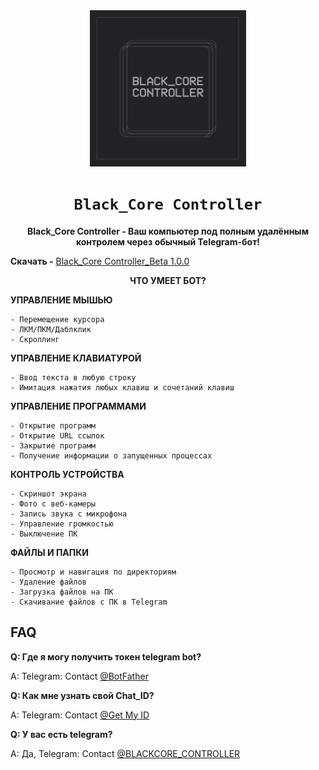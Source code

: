 <div align="center">
  <img src="logo-1.jpg" width="250"/>
  <h1><code>Black_Core Controller</code></h1>
  
  **Black_Core Controller - Ваш компьютер под полным удалённым контролем через обычный Telegram-бот!**
</div>

**Скачать -** [Black_Core Controller_Beta 1.0.0](https://github.com/dhaubum/Black-Core-Controller/releases/tag/Black_Core_Controller_Beta1.0.0)

<div align="center">

  **ЧТО УМЕЕТ БОТ?**
</div>

**УПРАВЛЕНИЕ МЫШЬЮ**
```
- Перемещение курсора
- ЛКМ/ПКМ/Даблклик
- Скроллинг
```

**УПРАВЛЕНИЕ КЛАВИАТУРОЙ**
```
- Ввод текста в любую строку
- Имитация нажатия любых клавиш и сочетаний клавиш
```

**УПРАВЛЕНИЕ ПРОГРАММАМИ**
```
- Открытие программ
- Открытие URL ссылок
- Закрытие программ
- Получение информации о запущенных процессах
```

**КОНТРОЛЬ УСТРОЙСТВА**
```
- Скриншот экрана
- Фото с веб-камеры
- Запись звука с микрофона
- Управление громкостью
- Выключение ПК
```

**ФАЙЛЫ И ПАПКИ**
```
- Просмотр и навигация по директориям
- Удаление файлов
- Загрузка файлов на ПК
- Скачивание файлов с ПК в Telegram
```

FAQ
-----------
**Q: Где я могу получить токен telegram bot?**

A: Telegram: Contact [@BotFather](https://t.me/BotFather)

**Q: Как мне узнать свой Chat_ID?**

A: Telegram: Contact [@Get My ID](https://t.me/getmyid_bot)

**Q: У вас есть telegram?**

A: Да, Telegram: Contact [@BLACKCORE_CONTROLLER](https://t.me/BLACKCORE_CONTROLLER)

